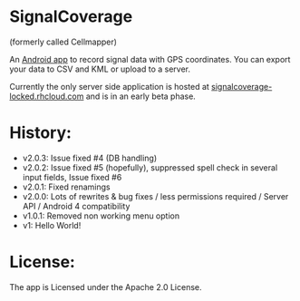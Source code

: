 SignalCoverage 
===========
(formerly called Cellmapper)

An [Android app](https://play.google.com/store/apps/details?id=de.locked.cellmapper)
to record signal data with GPS coordinates.
You can export your data to CSV and KML or upload to a server.

Currently the only server side application is hosted at 
[signalcoverage-locked.rhcloud.com](https://signalcoverage-locked.rhcloud.com) and is in an early beta phase.


History:
=========
* v2.0.3: Issue fixed #4 (DB handling)
* v2.0.2: Issue fixed #5 (hopefully), suppressed spell check in several input fields, Issue fixed #6 
* v2.0.1: Fixed renamings
* v2.0.0: Lots of rewrites & bug fixes / less permissions required / Server API / Android 4 compatibility 
* v1.0.1: Removed non working menu option
* v1:     Hello World!


License:
========
The app is Licensed under the Apache 2.0 License.